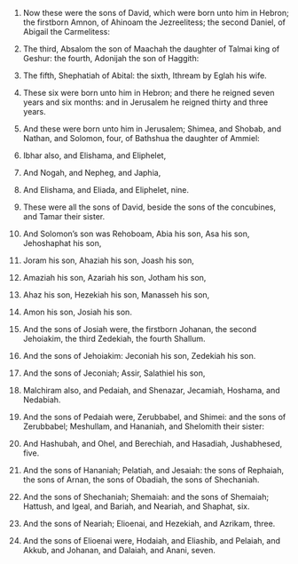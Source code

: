 1. Now these were the sons of David, which were born unto him in
Hebron; the firstborn Amnon, of Ahinoam the Jezreelitess; the second
Daniel, of Abigail the Carmelitess:

2. The third, Absalom the son of
Maachah the daughter of Talmai king of Geshur: the fourth, Adonijah
the son of Haggith:

3. The fifth, Shephatiah of Abital: the sixth,
Ithream by Eglah his wife.

4. These six were born unto him in Hebron; and there he reigned seven
years and six months: and in Jerusalem he reigned thirty and three
years.

5. And these were born unto him in Jerusalem; Shimea, and Shobab, and
Nathan, and Solomon, four, of Bathshua the daughter of Ammiel:

6. Ibhar also, and Elishama, and Eliphelet,

7. And Nogah, and Nepheg,
and Japhia,

8. And Elishama, and Eliada, and Eliphelet, nine.

9. These were all the sons of David, beside the sons of the
concubines, and Tamar their sister.

10. And Solomon’s son was Rehoboam, Abia his son, Asa his son,
Jehoshaphat his son,

11. Joram his son, Ahaziah his son, Joash his
son,

12. Amaziah his son, Azariah his son, Jotham his son,

13. Ahaz
his son, Hezekiah his son, Manasseh his son,

14. Amon his son, Josiah
his son.

15. And the sons of Josiah were, the firstborn Johanan, the second
Jehoiakim, the third Zedekiah, the fourth Shallum.

16. And the sons of Jehoiakim: Jeconiah his son, Zedekiah his son.

17. And the sons of Jeconiah; Assir, Salathiel his son,

18. Malchiram also, and Pedaiah, and Shenazar, Jecamiah, Hoshama, and
Nedabiah.

19. And the sons of Pedaiah were, Zerubbabel, and Shimei: and the
sons of Zerubbabel; Meshullam, and Hananiah, and Shelomith their
sister:

20. And Hashubah, and Ohel, and Berechiah, and Hasadiah,
Jushabhesed, five.

21. And the sons of Hananiah; Pelatiah, and Jesaiah: the sons of
Rephaiah, the sons of Arnan, the sons of Obadiah, the sons of
Shechaniah.

22. And the sons of Shechaniah; Shemaiah: and the sons of Shemaiah;
Hattush, and Igeal, and Bariah, and Neariah, and Shaphat, six.

23. And the sons of Neariah; Elioenai, and Hezekiah, and Azrikam,
three.

24. And the sons of Elioenai were, Hodaiah, and Eliashib, and
Pelaiah, and Akkub, and Johanan, and Dalaiah, and Anani, seven.